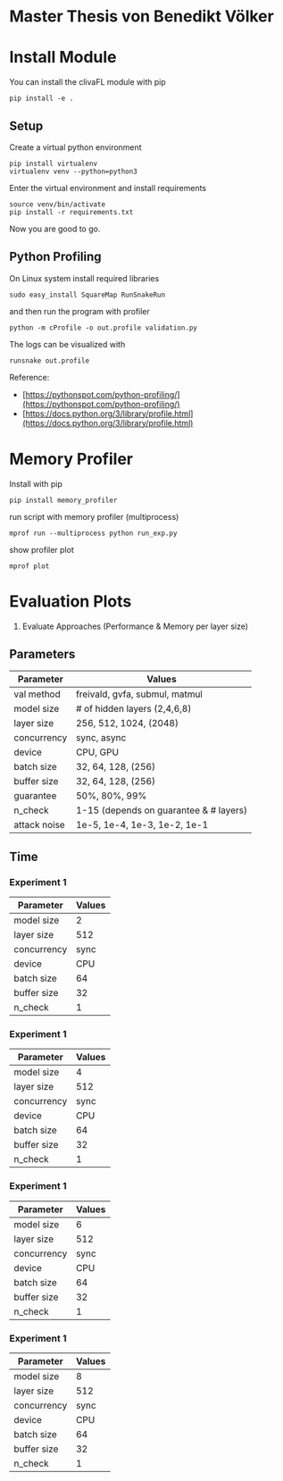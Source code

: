 # Master Thesis von Benedikt Völker

# Install Module

You can install the clivaFL module with pip

    pip install -e .

## Setup

Create a virtual python environment

    pip install virtualenv
    virtualenv venv --python=python3

Enter the virtual environment and install requirements

    source venv/bin/activate
    pip install -r requirements.txt

Now you are good to go.

## Python Profiling

On Linux system install required libraries

    sudo easy_install SquareMap RunSnakeRun

and then run the program with profiler

    python -m cProfile -o out.profile validation.py

The logs can be visualized with

    runsnake out.profile

Reference:

* [https://pythonspot.com/python-profiling/](https://pythonspot.com/python-profiling/)
* [https://docs.python.org/3/library/profile.html](https://docs.python.org/3/library/profile.html)

# Memory Profiler

Install with pip

    pip install memory_profiler

run script with memory profiler (multiprocess)

    mprof run --multiprocess python run_exp.py

show profiler plot

    mprof plot

# Evaluation Plots

1. Evaluate Approaches (Performance & Memory per layer size)

## Parameters

| Parameter    | Values |
|--------------|--------|
| val method   | freivald, gvfa, submul, matmul |
| model size   | # of hidden layers (2,4,6,8) |
| layer size   | 256, 512, 1024, (2048) |
| concurrency  | sync, async |
| device       | CPU, GPU |
| batch size   | 32, 64, 128, (256) |
| buffer size  | 32, 64, 128, (256) |
| guarantee    | 50%, 80%, 99% |
| n_check      | 1-15 (depends on guarantee & # layers) |
| attack noise | 1e-5, 1e-4, 1e-3, 1e-2, 1e-1 |


## Time

### Experiment 1

| Parameter    | Values |
|--------------|--------|
| model size   | 2 |
| layer size   | 512 |
| concurrency  | sync |
| device       | CPU |
| batch size   | 64 |
| buffer size  | 32 |
| n_check      | 1 |

### Experiment 1

| Parameter    | Values |
|--------------|--------|
| model size   | 4 |
| layer size   | 512 |
| concurrency  | sync |
| device       | CPU |
| batch size   | 64 |
| buffer size  | 32 |
| n_check      | 1 |

### Experiment 1

| Parameter    | Values |
|--------------|--------|
| model size   | 6 |
| layer size   | 512 |
| concurrency  | sync |
| device       | CPU |
| batch size   | 64 |
| buffer size  | 32 |
| n_check      | 1 |

### Experiment 1

| Parameter    | Values |
|--------------|--------|
| model size   | 8 |
| layer size   | 512 |
| concurrency  | sync |
| device       | CPU |
| batch size   | 64 |
| buffer size  | 32 |
| n_check      | 1 |